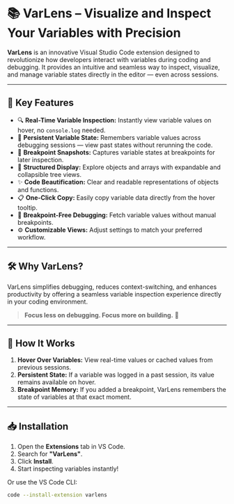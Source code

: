 # 📚 **VarLens – Visualize and Inspect Your Variables with Precision**

**VarLens** is an innovative Visual Studio Code extension designed to revolutionize how developers interact with variables during coding and debugging. It provides an intuitive and seamless way to inspect, visualize, and manage variable states directly in the editor — even across sessions.

---

## 🚀 **Key Features**

- 🔍 **Real-Time Variable Inspection:** Instantly view variable values on hover, no `console.log` needed.  
- 💾 **Persistent Variable State:** Remembers variable values across debugging sessions — view past states without rerunning the code.  
- 🛑 **Breakpoint Snapshots:** Captures variable states at breakpoints for later inspection.  
- 🧩 **Structured Display:** Explore objects and arrays with expandable and collapsible tree views.  
- ✨ **Code Beautification:** Clear and readable representations of objects and functions.  
- 📋 **One-Click Copy:** Easily copy variable data directly from the hover tooltip.  
- 🚦 **Breakpoint-Free Debugging:** Fetch variable values without manual breakpoints.  
- ⚙️ **Customizable Views:** Adjust settings to match your preferred workflow.  

---

## 🛠️ **Why VarLens?**

VarLens simplifies debugging, reduces context-switching, and enhances productivity by offering a seamless variable inspection experience directly in your coding environment.  

> **Focus less on debugging. Focus more on building.** 🚀  

---

## 🧠 **How It Works**

1. **Hover Over Variables:** View real-time values or cached values from previous sessions.  
2. **Persistent State:** If a variable was logged in a past session, its value remains available on hover.  
3. **Breakpoint Memory:** If you added a breakpoint, VarLens remembers the state of variables at that exact moment.  

---

## 📥 **Installation**

1. Open the **Extensions** tab in VS Code.  
2. Search for **"VarLens"**.  
3. Click **Install**.  
4. Start inspecting variables instantly!  

Or use the VS Code CLI:  
```sh
code --install-extension varlens
